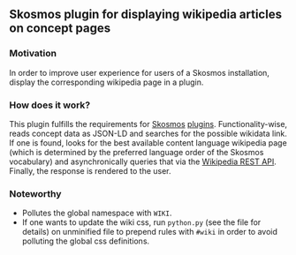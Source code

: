 ## Skosmos plugin for displaying wikipedia articles on concept pages
### Motivation
In order to improve user experience for users of a Skosmos installation, display the corresponding wikipedia page in a plugin.

### How does it work?
This plugin fulfills the requirements for [Skosmos](https://github.com/NatLibFi/Skosmos) [plugins](https://github.com/NatLibFi/Skosmos/wiki/Plugins). Functionality-wise, reads concept data as JSON-LD and searches for the possible wikidata link. If one is found, looks for the best available content language wikipedia page (which is determined by the preferred language order of the Skosmos vocabulary) and asynchronically queries that via the [Wikipedia REST API](https://en.wikipedia.org/api/rest_v1/). Finally, the response is rendered to the user.

### Noteworthy
- Pollutes the global namespace with `WIKI`.
- If one wants to update the wiki css, run `python.py` (see the file for details) on unminified file to prepend rules with `#wiki` in order to avoid polluting the global css definitions.
